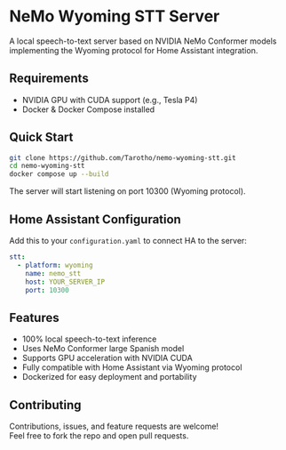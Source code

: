 # NeMo Wyoming STT Server

A local speech-to-text server based on NVIDIA NeMo Conformer models implementing the Wyoming protocol for Home Assistant integration.

## Requirements

- NVIDIA GPU with CUDA support (e.g., Tesla P4)  
- Docker & Docker Compose installed

## Quick Start

```bash
git clone https://github.com/Tarotho/nemo-wyoming-stt.git
cd nemo-wyoming-stt
docker compose up --build
```

The server will start listening on port 10300 (Wyoming protocol).

## Home Assistant Configuration

Add this to your `configuration.yaml` to connect HA to the server:

```yaml
stt:
  - platform: wyoming
    name: nemo_stt
    host: YOUR_SERVER_IP
    port: 10300
```

## Features

- 100% local speech-to-text inference  
- Uses NeMo Conformer large Spanish model  
- Supports GPU acceleration with NVIDIA CUDA  
- Fully compatible with Home Assistant via Wyoming protocol  
- Dockerized for easy deployment and portability  

## Contributing

Contributions, issues, and feature requests are welcome!  
Feel free to fork the repo and open pull requests.
